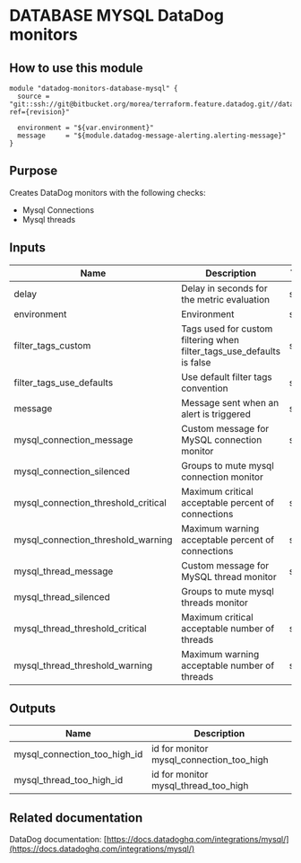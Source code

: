 # DATABASE MYSQL DataDog monitors

## How to use this module

```
module "datadog-monitors-database-mysql" {
  source = "git::ssh://git@bitbucket.org/morea/terraform.feature.datadog.git//database/mysql?ref={revision}"

  environment = "${var.environment}"
  message     = "${module.datadog-message-alerting.alerting-message}"
}

```

## Purpose

Creates DataDog monitors with the following checks:

- Mysql Connections
- Mysql threads

## Inputs

| Name | Description | Type | Default | Required |
|------|-------------|:----:|:-----:|:-----:|
| delay | Delay in seconds for the metric evaluation | string | `15` | no |
| environment | Environment | string | - | yes |
| filter_tags_custom | Tags used for custom filtering when filter_tags_use_defaults is false | string | `*` | no |
| filter_tags_use_defaults | Use default filter tags convention | string | `true` | no |
| message | Message sent when an alert is triggered | string | - | yes |
| mysql_connection_message | Custom message for MySQL connection monitor | string | `` | no |
| mysql_connection_silenced | Groups to mute mysql connection monitor | map | `<map>` | no |
| mysql_connection_threshold_critical | Maximum critical acceptable percent of connections | string | `80` | no |
| mysql_connection_threshold_warning | Maximum warning acceptable percent of connections | string | `70` | no |
| mysql_thread_message | Custom message for MySQL thread monitor | string | `` | no |
| mysql_thread_silenced | Groups to mute mysql threads monitor | map | `<map>` | no |
| mysql_thread_threshold_critical | Maximum critical acceptable number of threads | string | `500` | no |
| mysql_thread_threshold_warning | Maximum warning acceptable number of threads | string | `400` | no |

## Outputs

| Name | Description |
|------|-------------|
| mysql_connection_too_high_id | id for monitor mysql_connection_too_high |
| mysql_thread_too_high_id | id for monitor mysql_thread_too_high |

Related documentation
---------------------

DataDog documentation: [https://docs.datadoghq.com/integrations/mysql/](https://docs.datadoghq.com/integrations/mysql/)
